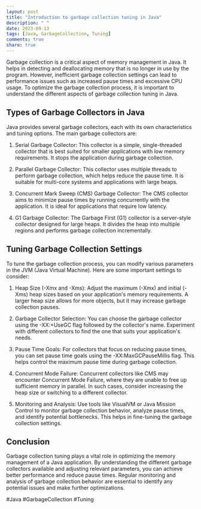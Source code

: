 ```yaml
---
layout: post
title: "Introduction to garbage collection tuning in Java"
description: " "
date: 2023-09-13
tags: [Java, GarbageCollection, Tuning]
comments: true
share: true
---
```


Garbage collection is a critical aspect of memory management in Java. It helps in detecting and deallocating memory that is no longer in use by the program. However, inefficient garbage collection settings can lead to performance issues such as increased pause times and excessive CPU usage. To optimize the garbage collection process, it is important to understand the different aspects of garbage collection tuning in Java.

## Types of Garbage Collectors in Java

Java provides several garbage collectors, each with its own characteristics and tuning options. The main garbage collectors are:

1. Serial Garbage Collector: This collector is a simple, single-threaded collector that is best suited for smaller applications with low memory requirements. It stops the application during garbage collection.

2. Parallel Garbage Collector: This collector uses multiple threads to perform garbage collection, which helps reduce the pause time. It is suitable for multi-core systems and applications with large heaps.

3. Concurrent Mark Sweep (CMS) Garbage Collector: The CMS collector aims to minimize pause times by running concurrently with the application. It is ideal for applications that require low latency.

4. G1 Garbage Collector: The Garbage First (G1) collector is a server-style collector designed for large heaps. It divides the heap into multiple regions and performs garbage collection incrementally.

## Tuning Garbage Collection Settings

To tune the garbage collection process, you can modify various parameters in the JVM (Java Virtual Machine). Here are some important settings to consider:

1. Heap Size (-Xmx and -Xms): Adjust the maximum (-Xmx) and initial (-Xms) heap sizes based on your application's memory requirements. A larger heap size allows for more objects, but it may increase garbage collection pauses.

2. Garbage Collector Selection: You can choose the garbage collector using the -XX:+UseGC flag followed by the collector's name. Experiment with different collectors to find the one that suits your application's needs.

3. Pause Time Goals: For collectors that focus on reducing pause times, you can set pause time goals using the -XX:MaxGCPauseMillis flag. This helps control the maximum pause time during garbage collection.

4. Concurrent Mode Failure: Concurrent collectors like CMS may encounter Concurrent Mode Failure, where they are unable to free up sufficient memory in parallel. In such cases, consider increasing the heap size or switching to a different collector.

5. Monitoring and Analysis: Use tools like VisualVM or Java Mission Control to monitor garbage collection behavior, analyze pause times, and identify potential bottlenecks. This helps in fine-tuning the garbage collection settings.

## Conclusion

Garbage collection tuning plays a vital role in optimizing the memory management of a Java application. By understanding the different garbage collectors available and adjusting relevant parameters, you can achieve better performance and reduce pause times. Regular monitoring and analysis of garbage collection behavior are essential to identify any potential issues and make further optimizations.

#Java #GarbageCollection #Tuning